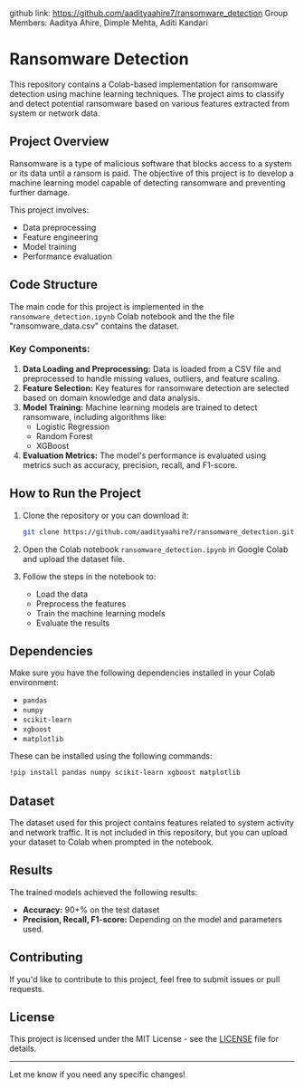 github link: https://github.com/aadityaahire7/ransomware_detection
Group Members: Aaditya Ahire, Dimple Mehta, Aditi Kandari
# Ransomware Detection

This repository contains a Colab-based implementation for ransomware detection using machine learning techniques. The project aims to classify and detect potential ransomware based on various features extracted from system or network data.

## Project Overview

Ransomware is a type of malicious software that blocks access to a system or its data until a ransom is paid. The objective of this project is to develop a machine learning model capable of detecting ransomware and preventing further damage.

This project involves:
- Data preprocessing
- Feature engineering
- Model training
- Performance evaluation

## Code Structure

The main code for this project is implemented in the `ransomware_detection.ipynb` Colab notebook and the the file "ransomware_data.csv" contains the dataset.

### Key Components:
1. **Data Loading and Preprocessing:** Data is loaded from a CSV file and preprocessed to handle missing values, outliers, and feature scaling.
2. **Feature Selection:** Key features for ransomware detection are selected based on domain knowledge and data analysis.
3. **Model Training:** Machine learning models are trained to detect ransomware, including algorithms like:
   - Logistic Regression
   - Random Forest
   - XGBoost
4. **Evaluation Metrics:** The model's performance is evaluated using metrics such as accuracy, precision, recall, and F1-score.

## How to Run the Project

1. Clone the repository or you can download it:
   ```bash
   git clone https://github.com/aadityaahire7/ransomware_detection.git
   ```

2. Open the Colab notebook `ransomware_detection.ipynb` in Google Colab and upload the dataset file.

3. Follow the steps in the notebook to:
   - Load the data
   - Preprocess the features
   - Train the machine learning models
   - Evaluate the results

## Dependencies

Make sure you have the following dependencies installed in your Colab environment:
- `pandas`
- `numpy`
- `scikit-learn`
- `xgboost`
- `matplotlib`

These can be installed using the following commands:
```bash
!pip install pandas numpy scikit-learn xgboost matplotlib
```

## Dataset

The dataset used for this project contains features related to system activity and network traffic. It is not included in this repository, but you can upload your dataset to Colab when prompted in the notebook.

## Results

The trained models achieved the following results:
- **Accuracy:** 90+% on the test dataset
- **Precision, Recall, F1-score:** Depending on the model and parameters used.

## Contributing

If you'd like to contribute to this project, feel free to submit issues or pull requests.

## License

This project is licensed under the MIT License - see the [LICENSE](LICENSE) file for details.

---

Let me know if you need any specific changes!
